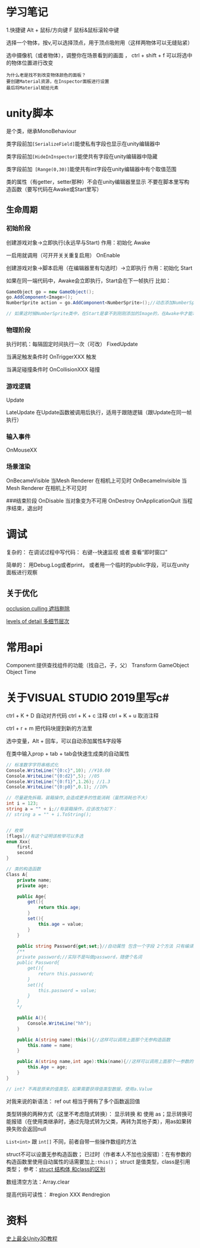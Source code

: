 # 学习笔记
1.快捷键
Alt + 鼠标/方向键
F
鼠标&鼠标滚轮中键

选择一个物体，按v,可以选择顶点，用于顶点吸附用（这样两物体可以无缝贴紧）

选中摄像机（或者物体），调整你在场景看到的画面 ， ctrl + shift + f 可以将选中的物体位置进行改变

    为什么老是找不到改变物体颜色的面板？
    要创建Material资源，在Inspector面板进行设置
    最后将Material赋给元素
    
# unity脚本
是个类，继承MonoBehaviour

类字段前加```[SerializeField]```能使私有字段也显示在unity编辑器中

类字段前加```[HideInInspector]```能使共有字段在unity编辑器中隐藏

类字段前加``` [Range(0,30)]```能使共有int字段在unity编辑器中有个取值范围

类的属性（有getter，setter那种）不会在unity编辑器里显示
不要在脚本里写构造函数（要写代码在Awake或Start里写）
## 生命周期
### 初始阶段
创建游戏对象->立即执行(永远早与Start) 
作用：初始化
Awake

一启用就调用（可开开关关重复启用）
OnEnable

创建游戏对象->脚本启用（在编辑器里有勾选时）->立即执行
作用：初始化
Start

如果在同一端代码中，Awake会立即执行，Start会在下一帧执行
比如：
```c#
GameObject go = new GameObject();
go.AddComponent<Image>();
NumberSprite action = go.AddComponent<NumberSprite>();//动态添加NumberSprite脚本

// 如果这时候NumberSprite类中，在Start是拿不到刚刚添加的Image的，在Awake中才能拿到
```
### 物理阶段
执行时机：每隔固定时间执行一次（可改）
FixedUpdate

当满足触发条件时
OnTriggerXXX 触发

当满足碰撞条件时
OnCollisionXXX 碰撞

### 游戏逻辑
Update

LateUpdate
在Update函数被调用后执行，适用于跟随逻辑（跟Update在同一帧执行）
### 输入事件
OnMouseXX

### 场景渲染
OnBecameVisible   当Mesh Renderer 在相机上可见时
OnBecameInvisible 当Mesh Renderer 在相机上不可见时

###结束阶段
OnDisable 当对象变为不可用
OnDestroy
OnApplicationQuit 当程序结束，退出时

# 调试
复杂的：
在调试过程中写代码：
右键--快速监视
或者 查看“即时窗口”

简单的：
用Debug.Log或者print，
或者用一个临时的public字段，可以在unity面板进行观察
## 关于优化
 [occlusion culling 遮挡剔除](https://www.bilibili.com/video/BV12s411g7gU?p=16)
 
 [levels of detail 多细节层次](https://www.bilibili.com/video/BV12s411g7gU?p=17)

# 常用api
Component:提供查找组件的功能（找自己，子，父）
Transform
GameObject
Object
Time


# 关于VISUAL STUDIO 2019里写c#
ctrl + K + D 自动对齐代码
ctrl + K + c 注释
ctrl + K + u 取消注释

ctrl + r + m 把代码块提到新的方法里

选中变量，Alt + 回车，可以自动添加属性&字段等

在类中输入prop + tab + tab会快速生成类的自动属性

```c#
// 标准数字字符串格式化
Console.WriteLine("{0:c}",10); //¥10.00
Console.WriteLine("{0:d2}",5); //05
Console.WriteLine("{0:f1}",1.26); //1.3
Console.WriteLine("{0:p0}",0.1); //10%

// 尽量避免拆箱，装箱操作,会造成更多的性能消耗（虽然消耗也不大）
int i = 123;
string a = "" + i;//有装箱操作，应该改为如下：
// string a = "" + i.ToString();


// 枚举
[flags]//有这个证明该枚举可以多选
enum Xxx{
    first,
    second
}

// 类的构造函数
Class A{
    private name;
    private age;

    public Age{
        get(){
            return this.age;
        }
        set(){
            this.age = value;
        }
    }

    public string Password{get;set;}//自动属性 包含一个字段 2个方法 只有编译成中间语言时才存在，相当于
    /**
    private password;//实际不是叫做password，随便个名词  
    public Password{
        get(){
            return this.password;
        }
        set(){
            this.password = value;
        }
    }
    */

    public A(){
        Console.WriteLine("hh");
    }

    public A(string name):this(){//这样可以调用上面那个无参构造函数
        this.name = name;
    }

    public A(string name,int age):this(name){//这样可以调用上面那个一参数的构造函数
        this.Age = age;
    }
}

// int? 不再是原来的值类型，如果需要获得值类型数据，使用a.Value
```

对我来说的新语法：
ref
out 相当于拥有了多个函数返回值

类型转换的两种方式（这里不考虑隐式转换）：
显示转换 和 使用 as；显示转换可能报错（在使用类继承时，通过先隐式转为父类，再转为其他子类），用as如果转换失败会返回null

```List<int>``` 跟 ```int[]``` 不同，前者自带一些操作数组的方法

struct不可以设置无参构造函数；
已过时（作者本人不加也没报错）：在有参数的构造函数里使用自动属性的话需要加上```:this()```；
struct 是值类型，class是引用类型；
参考：[struct 结构体 和class的区别](https://www.bilibili.com/video/BV12s411g7gU?p=108)

数组清空方法：Array.clear

提高代码可读性：
#region XXX
#endregion


# 资料
[史上最全Unity3D教程](https://www.bilibili.com/video/BV12s411g7gU)